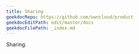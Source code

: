 ```yaml
---
title: Sharing
geekdocRepo: https://github.com/owncloud/product
geekdocEditPath: edit/master/docs
geekdocFilePath: _index.md
---
```


Sharing.
